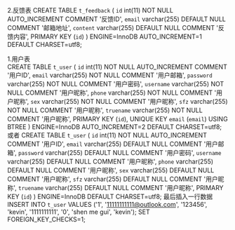2.反馈表
    CREATE TABLE `t_feedback` (
            `id` int(11) NOT NULL AUTO_INCREMENT COMMENT '反馈ID',
            `email` varchar(255) DEFAULT NULL COMMENT '邮箱地址',
            `content` varchar(255) DEFAULT NULL COMMENT '反馈内容',
    PRIMARY KEY (`id`)
) ENGINE=InnoDB AUTO_INCREMENT=1 DEFAULT CHARSET=utf8;

1.用户表    
CREATE TABLE `t_user` (
              `id` int(11) NOT NULL AUTO_INCREMENT COMMENT '用户ID',
              `email` varchar(255) NOT NULL COMMENT '用户邮箱',
              `password` varchar(255) NOT NULL COMMENT '用户密码',
              `username` varchar(255) NOT NULL COMMENT '用户昵称',
              `phone` varchar(255) NOT NULL COMMENT '用户昵称',
              `sex` varchar(255) NOT NULL COMMENT '用户昵称',
              `sfz` varchar(255) NOT NULL COMMENT '用户昵称',
              `truename` varchar(255) NOT NULL COMMENT '用户昵称',
      PRIMARY KEY (`id`),
      UNIQUE KEY `email` (`email`) USING BTREE
  ) ENGINE=InnoDB AUTO_INCREMENT=2 DEFAULT CHARSET=utf8;
  或者
  CREATE TABLE `t_user` (
                `id` int(11) NOT NULL AUTO_INCREMENT COMMENT '用户ID',
                `email` varchar(255) DEFAULT NULL COMMENT '用户邮箱',
                `password` varchar(255) DEFAULT NULL COMMENT '用户密码',
                `username` varchar(255) DEFAULT NULL COMMENT '用户昵称',
                `phone` varchar(255) DEFAULT NULL COMMENT '用户昵称',
                `sex` varchar(255) DEFAULT NULL COMMENT '用户昵称',
                `sfz` varchar(255) DEFAULT NULL COMMENT '用户昵称',
                `truename` varchar(255) DEFAULT NULL COMMENT '用户昵称',
        PRIMARY KEY (`id`)
    ) ENGINE=InnoDB DEFAULT CHARSET=utf8;
    最后插入一行数据
      INSERT INTO `t_user` VALUES ('1', '11111111111@outlook.com', '123456', 'kevin', '1111111111', '0', 'shen me gui', 'kevin');
      SET FOREIGN_KEY_CHECKS=1;
